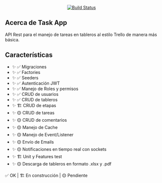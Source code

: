 <p align="center">
<a href="https://github.com/zockfoul/task-app-api/actions/workflows/ci.yml"><img src="https://github.com/zockfoul/task-app-api/actions/workflows/ci.yml/badge.svg" alt="Build Status"></img></a>
</p>


## Acerca de Task App

API Rest para el manejo de tareas en tableros al estilo Trello de manera más básica.

## Características

- ✨ ✅ Migraciones
- ✨ ✅ Factories
- ✨ ✅ Seeders
- ✨ ✅ Autenticación JWT
- ✨ ✅ Manejo de Roles y permisos 
- ✨ ✅ CRUD de usuarios
- ✨ ✅ CRUD de tableros
- ✨ 🏗️ CRUD de etapas 
- ✨ 🟡 CRUD de tareas
- ✨ 🟡 CRUD de comentarios
- ✨ 🟡 Manejo de Cache
- ✨ 🟡 Manejo de Event/Listener
- ✨ 🟡 Envío de Emails
- ✨ 🟡 Notificaciones en tiempo real con sockets
- ✨ 🏗️ Unit y Features test
- ✨ 🟡 Descarga de tableros en formato .xlsx y .pdf 


✅ OK | 🏗️ En construcción | 🟡 Pendiente

